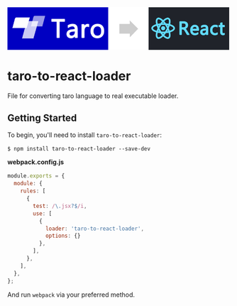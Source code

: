 <img width="500" height="auto" src="./src/images/logo.png">

<!-- [![npm][npm]][npm-url]
[![node][node]][node-url]
[![deps][deps]][deps-url]
[![tests][tests]][tests-url]
[![chat][chat]][chat-url]
[![size][size]][size-url] -->

# taro-to-react-loader

File for converting taro language to real executable loader.

## Getting Started

To begin, you'll need to install `taro-to-react-loader`:

```console
$ npm install taro-to-react-loader --save-dev
```

**webpack.config.js**

```js
module.exports = {
  module: {
    rules: [
      {
        test: /\.jsx?$/i,
        use: [
          {
            loader: 'taro-to-react-loader',
            options: {}
          },
        ],
      },
    ],
  },
};
```

And run `webpack` via your preferred method.

<!-- ## Options

|             Name              |            Type             |                            Default                            | Description                                                                         |
| :---------------------------: | :-------------------------: | :-----------------------------------------------------------: | :---------------------------------------------------------------------------------- |
|     **[`limit`](#limit)**     | `{Boolean\|Number\|String}` |                            `true`                             | Specifying the maximum size of a file in bytes.                                     | -->
